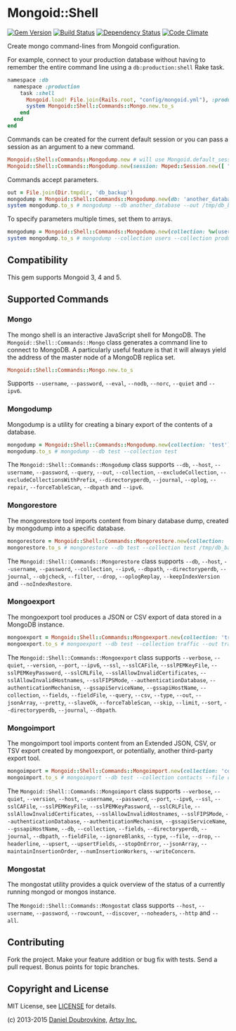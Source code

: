 Mongoid::Shell
==============

[![Gem Version](https://badge.fury.io/rb/mongoid-shell.svg)](https://badge.fury.io/rb/mongoid-shell)
[![Build Status](https://travis-ci.org/dblock/mongoid-shell.svg?branch=master)](https://travis-ci.org/dblock/mongoid-shell)
[![Dependency Status](https://gemnasium.com/dblock/mongoid-shell.svg)](https://gemnasium.com/dblock/mongoid-shell)
[![Code Climate](https://codeclimate.com/github/dblock/mongoid-shell.svg)](https://codeclimate.com/github/dblock/mongoid-shell)

Create mongo command-lines from Mongoid configuration.

For example, connect to your production database without having to remember the entire command line using a `db:production:shell` Rake task.

``` ruby
namespace :db
  namespace :production
    task :shell
      Mongoid.load! File.join(Rails.root, "config/mongoid.yml"), :production
      system Mongoid::Shell::Commands::Mongo.new.to_s
    end
  end
end
```

Commands can be created for the current default session or you can pass a session as an argument to a new command.

``` ruby
Mongoid::Shell::Commands::Mongodump.new # will use Mongoid.default_session
Mongoid::Shell::Commands::Mongodump.new(session: Moped::Session.new([ "127.0.0.1:27017" ]))
```

Commands accept parameters.

``` ruby
out = File.join(Dir.tmpdir, 'db_backup')
mongodump = Mongoid::Shell::Commands::Mongodump.new(db: 'another_database', out: out)
system mongodump.to_s # mongodump --db another_database --out /tmp/db_backup
```

To specify parameters multiple times, set them to arrays.

``` ruby
mongodump = Mongoid::Shell::Commands::Mongodump.new(collection: %w(users products))
system mongodump.to_s # mongodump --collection users --collection products
```


Compatibility
-------------

This gem supports Mongoid 3, 4 and 5.

Supported Commands
------------------

### Mongo

The mongo shell is an interactive JavaScript shell for MongoDB. The `Mongoid::Shell::Commands::Mongo` class generates a command line to connect to MongoDB. A particularly useful feature is that it will always yield the address of the master node of a MongoDB replica set.

``` ruby
Mongoid::Shell::Commands::Mongo.new.to_s
```

Supports `--username`, `--password`, `--eval`, `--nodb`, `--norc`, `--quiet` and `--ipv6`.

### Mongodump

Mongodump is a utility for creating a binary export of the contents of a database.

``` ruby
mongodump = Mongoid::Shell::Commands::Mongodump.new(collection: 'test')
mongodump.to_s # mongodump --db test --collection test
```

The `Mongoid::Shell::Commands::Mongodump` class supports `--db`, `--host`, `--username`, `--password`, `--query`, `--out`, `--collection`, `--excludeCollection`, `--excludeCollectionsWithPrefix`, `--directoryperdb`, `--journal`, `--oplog`, `--repair`, `--forceTableScan`, `--dbpath` and `--ipv6`.

### Mongorestore

The mongorestore tool imports content from binary database dump, created by mongodump into a specific database.

``` ruby
mongorestore = Mongoid::Shell::Commands::Mongorestore.new(collection: 'test', restore: '/tmp/db_backup')
mongorestore.to_s # mongorestore --db test --collection test /tmp/db_backup
```

The `Mongoid::Shell::Commands::Mongorestore` class supports `--db`, `--host`, `--username`, `--password`, `--collection`, `--ipv6`, `--dbpath`, `--directoryperdb`, `--journal`, `--objcheck`, `--filter`, `--drop`, `--oplogReplay`, `--keepIndexVersion` and `--noIndexRestore`.

### Mongoexport

The mongoexport tool produces a JSON or CSV export of data stored in a MongoDB instance.

``` ruby
mongoexport = Mongoid::Shell::Commands::Mongoexport.new(collection: 'traffic', out: 'traffic.json')
mongoexport.to_s # mongoexport --db test --collection traffic --out traffic.json
```

The `Mongoid::Shell::Commands::Mongoexport` class supports `--verbose`, `--quiet`, `--version`, `--port`, `--ipv6`, `--ssl`, `--sslCAFile`, `--sslPEMKeyFile`, `--sslPEMKeyPassword`, `--sslCRLFile`, `--sslAllowInvalidCertificates`, `--sslAllowInvalidHostnames`, `--sslFIPSMode`, `--authenticationDatabase`, `--authenticationMechanism`, `--gssapiServiceName`, `--gssapiHostName`, `--collection`, `--fields`, `--fieldFile`, `--query`, `--csv`, `--type`, `--out`, `--jsonArray`, `--pretty`, `--slaveOk`, `--forceTableScan`, `--skip`, `--limit`, `--sort`, `--directoryperdb`, `--journal`, `--dbpath`.

### Mongoimport

The mongoimport tool imports content from an Extended JSON, CSV, or TSV export created by mongoexport, or potentially, another third-party export tool.


``` ruby
mongoimport = Mongoid::Shell::Commands::Mongoimport.new(collection: 'contacts', file: 'contacts.json')
mongoimport.to_s # mongoimport --db test --collection contacts --file contacts.json
```

The `Mongoid::Shell::Commands::Mongoimport` class supports `--verbose`, `--quiet`, `--version`, `--host`, `--username`, `--password`, `--port`, `--ipv6`, `--ssl`, `--sslCAFile`, `--sslPEMKeyFile`, `--sslPEMKeyPassword`, `--sslCRLFile`, `--sslAllowInvalidCertificates`, `--sslAllowInvalidHostnames`, `--sslFIPSMode`, `--authenticationDatabase`, `--authenticationMechanism`, `--gssapiServiceName`, `--gssapiHostName`, `--db`, `--collection`, `--fields`, `--directoryperdb`, `--journal`, `--dbpath`, `--fieldFile`, `--ignoreBlanks`, `--type`, `--file`, `--drop`, `--headerline`, `--upsert`, `--upsertFields`, `--stopOnError`, `--jsonArray`, `--maintainInsertionOrder`, `--numInsertionWorkers`, `--writeConcern`.

### Mongostat

The mongostat utility provides a quick overview of the status of a currently running mongod or mongos instance.

The `Mongoid::Shell::Commands::Mongostat` class supports `--host`, `--username`, `--password`, `--rowcount`, `--discover`, `--noheaders`, `--http` and `--all`.

Contributing
------------

Fork the project. Make your feature addition or bug fix with tests. Send a pull request. Bonus points for topic branches.

Copyright and License
---------------------

MIT License, see [LICENSE](http://github.com/dblock/mongoid-shell/raw/master/LICENSE.md) for details.

(c) 2013-2015 [Daniel Doubrovkine](http://github.com/dblock), [Artsy Inc.](http://artsy.net)

